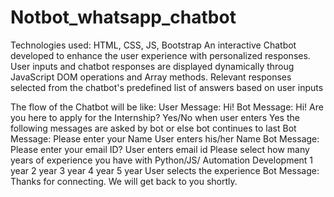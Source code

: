# Notbot_whatsapp_chatbot


Technologies used: HTML, CSS, JS, Bootstrap
An interactive Chatbot developed to enhance the user experience with personalized responses.
User inputs and chatbot responses are displayed dynamically throug JavaScript DOM operations and Array methods. Relevant responses selected from the chatbot's predefined list of answers based on user inputs

The flow of the Chatbot will be like:
User Message: Hi!
Bot Message:
Hi! Are you here to apply for the Internship?
Yes/No
when user enters Yes the following messages are asked by bot or else bot continues to last
Bot Message: Please enter your Name
User enters his/her Name
Bot Message: Please enter your email ID?
User enters email id
Please select how many years of experience you have with Python/JS/ Automation Development
1 year
2 year
3 year
4 year
5 year
User selects the experience
Bot Message: Thanks for connecting. We will get back to you shortly.
